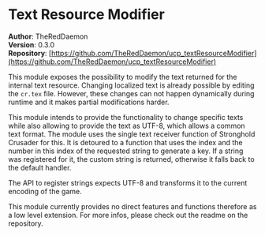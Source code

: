 # Text Resource Modifier

**Author**: TheRedDaemon  
**Version**: 0.3.0  
**Repository**: [https://github.com/TheRedDaemon/ucp_textResourceModifier](https://github.com/TheRedDaemon/ucp_textResourceModifier)

This module exposes the possibility to modify the text returned for the internal text resource. Changing localized text is already possible by editing the `cr.tex` file. However, these changes can not happen dynamically during runtime and it makes partial modifications harder.

This module intends to provide the functionality to change specific texts while also allowing to provide the text as UTF-8, which allows a common text format. The module uses the single text receiver function of Stronghold Crusader for this. It is detoured to a function that uses the index and the number in this index of the requested string to generate a key. If a string was registered for it, the custom string is returned, otherwise it falls back to the default handler.

The API to register strings expects UTF-8 and transforms it to the current encoding of the game.

This module currently provides no direct features and functions therefore as a low level extension. For more infos, please check out the readme on the repository.